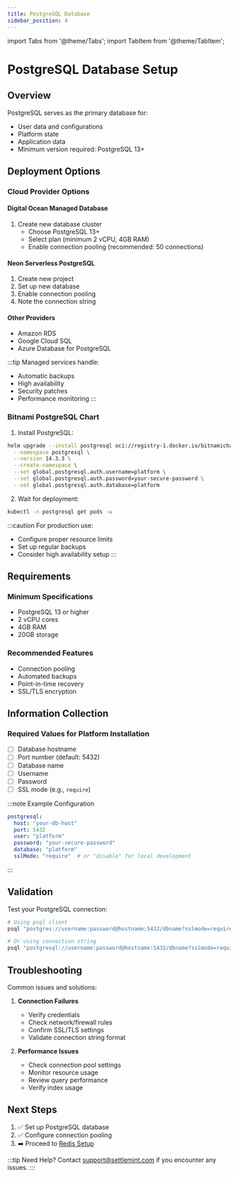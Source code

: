 ```yaml
---
title: PostgreSQL Database
sidebar_position: 4
---
```


import Tabs from '@theme/Tabs';
import TabItem from '@theme/TabItem';

# PostgreSQL Database Setup

## Overview

PostgreSQL serves as the primary database for:
* User data and configurations
* Platform state
* Application data
* Minimum version required: PostgreSQL 13+

## Deployment Options

<Tabs>
<TabItem value="managed" label="Managed Service (Recommended)" default>

### Cloud Provider Options

#### Digital Ocean Managed Database
1. Create new database cluster
   * Choose PostgreSQL 13+
   * Select plan (minimum 2 vCPU, 4GB RAM)
   * Enable connection pooling (recommended: 50 connections)

#### Neon Serverless PostgreSQL
1. Create new project
2. Set up new database
3. Enable connection pooling
4. Note the connection string

#### Other Providers
* Amazon RDS
* Google Cloud SQL
* Azure Database for PostgreSQL

:::tip
Managed services handle:
* Automatic backups
* High availability
* Security patches
* Performance monitoring
:::

</TabItem>
<TabItem value="helm" label="Helm Chart">

### Bitnami PostgreSQL Chart

1. Install PostgreSQL:
```bash
helm upgrade --install postgresql oci://registry-1.docker.io/bitnamicharts/postgresql \
  --namespace postgresql \
  --version 14.3.3 \
  --create-namespace \
  --set global.postgresql.auth.username=platform \
  --set global.postgresql.auth.password=your-secure-password \
  --set global.postgresql.auth.database=platform
```

2. Wait for deployment:
```bash
kubectl -n postgresql get pods -w
```

:::caution
For production use:
* Configure proper resource limits
* Set up regular backups
* Consider high availability setup
:::

</TabItem>
</Tabs>

## Requirements

<div className="row margin-bottom--lg">
<div className="col col--6">

### Minimum Specifications
* PostgreSQL 13 or higher
* 2 vCPU cores
* 4GB RAM
* 20GB storage

</div>
<div className="col col--6">

### Recommended Features
* Connection pooling
* Automated backups
* Point-in-time recovery
* SSL/TLS encryption

</div>
</div>

## Information Collection

<div className="alert alert--success" role="alert">

### Required Values for Platform Installation

* [ ] Database hostname
* [ ] Port number (default: 5432)
* [ ] Database name
* [ ] Username
* [ ] Password
* [ ] SSL mode (e.g., `require`)

:::note Example Configuration
```yaml
postgresql:
  host: "your-db-host"
  port: 5432
  user: "platform"
  password: "your-secure-password"
  database: "platform"
  sslMode: "require"  # or "disable" for local development
```
:::

</div>

## Validation

Test your PostgreSQL connection:
```bash
# Using psql client
psql "postgres://username:password@hostname:5432/dbname?sslmode=require"

# Or using connection string
psql "postgresql://username:password@hostname:5432/dbname?sslmode=require"
```

## Troubleshooting

Common issues and solutions:

1. **Connection Failures**
   * Verify credentials
   * Check network/firewall rules
   * Confirm SSL/TLS settings
   * Validate connection string format

2. **Performance Issues**
   * Check connection pool settings
   * Monitor resource usage
   * Review query performance
   * Verify index usage

## Next Steps

1. ✅ Set up PostgreSQL database
2. ✅ Configure connection pooling
3. ➡️ Proceed to [Redis Setup](/documentation/docs/launch-platform/self-hosted/installation-guide/prerequisites/redis)

:::tip Need Help?
Contact [support@settlemint.com](mailto:support@settlemint.com) if you encounter any issues.
:::